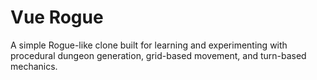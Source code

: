 # Vue Rogue

A simple Rogue-like clone built for learning and experimenting with procedural dungeon generation, grid-based movement, and turn-based mechanics.
